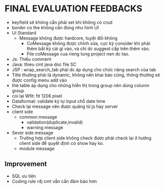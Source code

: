 # FINAL EVALUATION FEEDBACKS
- keyfield sẽ không cần phải set khi không có crud
- border co the không cần đúng như hình UI
- Ui Standard
  - Message không được hardcore, tuyệt đối không
    - CoMessage không được chỉnh sửa, cực kỳ consider khi phải thêm bất kỳ cái gì vào, và chỉ dc suggest cấp trên thêm vào.
    - File coMessage cua rieng tung project nen dc tao.
- Js: Thiếu comment
- Java: thieu cmt java doc file SC
- JSP : wrap_search_tab phải dc áp dụng cho chức năng search của tab
- Title thường phải là dynamic, không nên khai báo cứng, thông thường sẽ được config menu add vào
- thẻ table áp dụng cho những hiển thị trong group nên dùng colunm group
- coi lại Wfit: fit 1206 pixel
- Dataformat: validate ký tự input chỗ date time
- Check lại message nên được quăng từ js hay server
- client side
    - common message
      - validation(duplicate,invalid)
      - warning message
- Sever side message
  - Trường hợp client side không check được phải check lại ở hướng client side để quyết định có show hay ko.
  - module message

## Improvement
- SQL ưu tiên
- Coding rule r4j cmt vẫn cần đảm bảo hơn